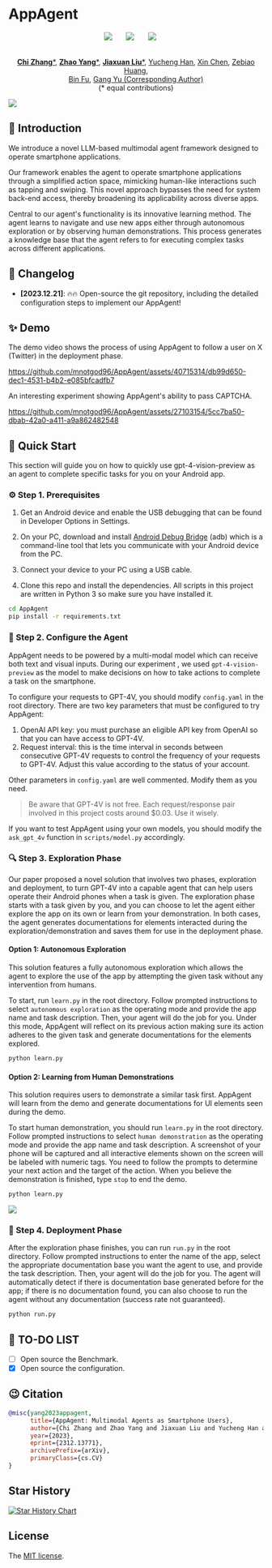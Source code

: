 # AppAgent

<div align="center">

<a href='https://arxiv.org/abs/2312.13771'><img src='https://img.shields.io/badge/arXiv-2312.13771-b31b1b.svg'></a> &nbsp;&nbsp;&nbsp;&nbsp;&nbsp;
 <a href='https://appagent-official.github.io'><img src='https://img.shields.io/badge/Project-Page-Green'></a> &nbsp;&nbsp;&nbsp;&nbsp;&nbsp;
 <a href='https://github.com/buaacyw/GaussianEditor/blob/master/LICENSE.txt'><img src='https://img.shields.io/badge/License-MIT-blue'></a> &nbsp;&nbsp;&nbsp;&nbsp;&nbsp;
 <br><br>
 <!-- [![Model](https://img.shields.io/badge/%F0%9F%A4%97%20Hugging%20Face-Model-blue)](https://huggingface.co/listen2you002/ChartLlama-13b) &nbsp;&nbsp;&nbsp;&nbsp;&nbsp; 
[![Dataset](https://img.shields.io/badge/%F0%9F%A4%97%20Hugging%20Face-Dataset-blue)](https://huggingface.co/datasets/listen2you002/ChartLlama-Dataset) -->

[**Chi Zhang***](https://icoz69.github.io/), [**Zhao Yang***](https://github.com/yz93), [**Jiaxuan Liu***](https://www.linkedin.com/in/jiaxuan-liu-9051b7105/), [Yucheng Han](http://tingxueronghua.github.io), [Xin Chen](https://chenxin.tech/), [Zebiao Huang](),
<br>
[Bin Fu](https://openreview.net/profile?id=~BIN_FU2), [Gang Yu (Corresponding Author)](https://www.skicyyu.org/)
<br>
(* equal contributions)
</div>

![](./assets/teaser.png)

## 🔆 Introduction

We introduce a novel LLM-based multimodal agent framework designed to operate smartphone applications. 

Our framework enables the agent to operate smartphone applications through a simplified action space, mimicking human-like interactions such as tapping and swiping. This novel approach bypasses the need for system back-end access, thereby broadening its applicability across diverse apps.

Central to our agent's functionality is its innovative learning method. The agent learns to navigate and use new apps either through autonomous exploration or by observing human demonstrations. This process generates a knowledge base that the agent refers to for executing complex tasks across different applications.

## 📝 Changelog
- __[2023.12.21]__: 🔥🔥 Open-source the git repository, including the detailed configuration steps to implement our AppAgent!

## ✨ Demo

The demo video shows the process of using AppAgent to follow a user on X (Twitter) in the deployment phase.

https://github.com/mnotgod96/AppAgent/assets/40715314/db99d650-dec1-4531-b4b2-e085bfcadfb7

An interesting experiment showing AppAgent's ability to pass CAPTCHA.

https://github.com/mnotgod96/AppAgent/assets/27103154/5cc7ba50-dbab-42a0-a411-a9a862482548

## 🚀 Quick Start

This section will guide you on how to quickly use gpt-4-vision-preview as an agent to complete specific tasks for you on
your Android app.

### ⚙️ Step 1. Prerequisites 

1. Get an Android device and enable the USB debugging that can be found in Developer Options in Settings.

2. On your PC, download and install [Android Debug Bridge](https://developer.android.com/tools/adb) (adb) which is a 
command-line tool that lets you communicate with your Android device from the PC.

3. Connect your device to your PC using a USB cable.

4. Clone this repo and install the dependencies. All scripts in this project are written in Python 3 so make sure you 
have installed it.

```bash
cd AppAgent
pip install -r requirements.txt
```

### 🤖 Step 2. Configure the Agent

AppAgent needs to be powered by a multi-modal model which can receive both text and visual inputs. During our experiment
, we used `gpt-4-vision-preview` as the model to make decisions on how to take actions to complete a task on the smartphone.

To configure your requests to GPT-4V, you should modify `config.yaml` in the root directory.
There are two key parameters that must be configured to try AppAgent:
1. OpenAI API key: you must purchase an eligible API key from OpenAI so that you can have access to GPT-4V.
2. Request interval: this is the time interval in seconds between consecutive GPT-4V requests to control the frequency 
of your requests to GPT-4V. Adjust this value according to the status of your account.

Other parameters in `config.yaml` are well commented. Modify them as you need.

> Be aware that GPT-4V is not free. Each request/response pair involved in this project costs around $0.03. Use it wisely.

If you want to test AppAgent using your own models, you should modify the `ask_gpt_4v` function in `scripts/model.py` 
accordingly.

### 🔍 Step 3. Exploration Phase

Our paper proposed a novel solution that involves two phases, exploration and deployment, to turn GPT-4V into a capable 
agent that can help users operate their Android phones when a task is given. The exploration phase starts with a task 
given by you, and you can choose to let the agent either explore the app on its own or learn from your demonstration. 
In both cases, the agent generates documentations for elements interacted during the exploration/demonstration and 
saves them for use in the deployment phase.

#### Option 1: Autonomous Exploration

This solution features a fully autonomous exploration which allows the agent to explore the use of the app by attempting
the given task without any intervention from humans.

To start, run `learn.py` in the root directory. Follow prompted instructions to select `autonomous exploration` as the 
operating mode and provide the app name and task description. Then, your agent will do the job for you. Under this 
mode, AppAgent will reflect on its previous action making sure its action adheres to the given task and generate 
documentations for the elements explored.

```bash
python learn.py
```

#### Option 2: Learning from Human Demonstrations

This solution requires users to demonstrate a similar task first. AppAgent will learn from the demo and generate 
documentations for UI elements seen during the demo.

To start human demonstration, you should run `learn.py` in the root directory. Follow prompted instructions to select 
`human demonstration` as the operating mode and provide the app name and task description. A screenshot of your phone 
will be captured and all interactive elements shown on the screen will be labeled with numeric tags. You need to follow 
the prompts to determine your next action and the target of the action. When you believe the demonstration is finished, 
type `stop` to end the demo.

```bash
python learn.py
```

![](./assets/demo.png)

### 📱 Step 4. Deployment Phase

After the exploration phase finishes, you can run `run.py` in the root directory. Follow prompted instructions to enter 
the name of the app, select the appropriate documentation base you want the agent to use, and provide the task 
description. Then, your agent will do the job for you. The agent will automatically detect if there is documentation 
base generated before for the app; if there is no documentation found, you can also choose to run the agent without any 
documentation (success rate not guaranteed).

```bash
python run.py
```

## 📖 TO-DO LIST
- [ ] Open source the Benchmark.
- [x] Open source the configuration.

## 😉 Citation
```bib
@misc{yang2023appagent,
      title={AppAgent: Multimodal Agents as Smartphone Users}, 
      author={Chi Zhang and Zhao Yang and Jiaxuan Liu and Yucheng Han and Xin Chen and Zebiao Huang and Bin Fu and Gang Yu},
      year={2023},
      eprint={2312.13771},
      archivePrefix={arXiv},
      primaryClass={cs.CV}
}
```

## Star History

[![Star History Chart](https://api.star-history.com/svg?repos=mnotgod96/AppAgent&type=Date)](https://star-history.com/#mnotgod96/AppAgent&Date)


## License
The [MIT license](./assets/license.txt).
